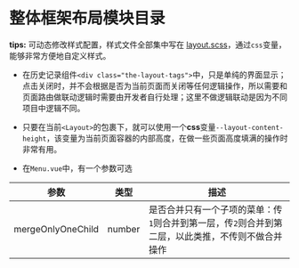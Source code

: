 # 整体框架布局模块目录

**tips:** 可动态修改样式配置，样式文件全部集中写在 [layout.scss](../styles/layout.scss)，通过`css`变量，能够非常方便地自定义样式。

- 在历史记录组件`<div class="the-layout-tags">`中，只是单纯的界面显示；点击关闭时，并不会根据是否为当前页面而关闭等任何逻辑操作，所以需要和页面路由做联动逻辑时需要由开发者自行处理；这里不做逻辑联动是因为不同项目中逻辑不同。
- 只要在当前`<Layout>`的包裹下，就可以使用一个**css**变量`--layout-content-height`，该变量为当前页面容器的内部高度，在做一些页面高度填满的操作时非常有用。

- 在`Menu.vue`中，有一个参数可选

| 参数 | 类型 | 描述 |
| ----------------- | ----------------- | ----------------- |
| mergeOnlyOneChild | number           | 是否合并只有一个子项的菜单：传`1`则合并到第一层，传`2`则合并到第二层，以此类推，不传则不做合并操作 |
